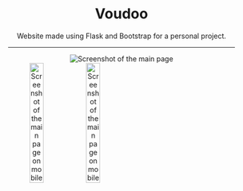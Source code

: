<div align="center" style="padding-left: 5%; padding-right: 5%">
<h1>Voudoo</h1>
<p>Website made using Flask and Bootstrap for a personal project.</p>

---
  
<img src="https://media.discordapp.net/attachments/865638548928725012/976486665793196072/unknown.png?width=1344&height=701" alt="Screenshot of the main page">
<div style="display: flex">
<img width="25%" height="25%" src="https://media.discordapp.net/attachments/865638548928725012/976488373642485850/unknown.png?width=323&height=701" alt="Screenshot of the main page on mobile">
<img width="25%" height="25%" src="https://media.discordapp.net/attachments/865638548928725012/976487634618687508/unknown.png" alt="Screenshot of the main page on mobile">
</div>
</div>


